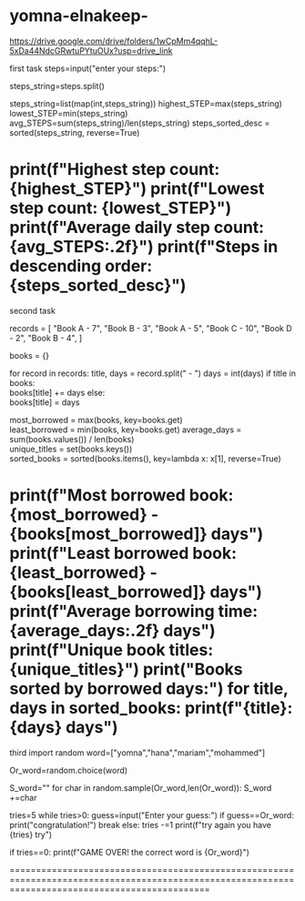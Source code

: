 # yomna-elnakeep-
https://drive.google.com/drive/folders/1wCpMm4qqhL-5xDa44NdcGRwtuPYtuOUx?usp=drive_link

first task
steps=input("enter your steps:")

steps_string=steps.split()

steps_string=list(map(int,steps_string))
highest_STEP=max(steps_string)
lowest_STEP=min(steps_string)
avg_STEPS=sum(steps_string)/len(steps_string)
steps_sorted_desc = sorted(steps_string, reverse=True)

print(f"Highest step count: {highest_STEP}")
print(f"Lowest step count: {lowest_STEP}")
print(f"Average daily step count: {avg_STEPS:.2f}")
print(f"Steps in descending order: {steps_sorted_desc}")
=========================================================================================================================================================================================
second task

records = [
    "Book A - 7",
    "Book B - 3",
    "Book A - 5",
    "Book C - 10",
    "Book D - 2",
    "Book B - 4",
]


books = {}


for record in records:
    title, days = record.split(" - ")
    days = int(days) 
    if title in books:  
        books[title] += days 
    else:  
        books[title] = days 


most_borrowed = max(books, key=books.get)  
least_borrowed = min(books, key=books.get) 
average_days = sum(books.values()) / len(books)  
unique_titles = set(books.keys())  
sorted_books = sorted(books.items(), key=lambda x: x[1], reverse=True)  


print(f"Most borrowed book: {most_borrowed} - {books[most_borrowed]} days")
print(f"Least borrowed book: {least_borrowed} - {books[least_borrowed]} days")
print(f"Average borrowing time: {average_days:.2f} days")
print(f"Unique book titles: {unique_titles}")
print("Books sorted by borrowed days:")
for title, days in sorted_books:
    print(f"{title}: {days} days")
====================================================================================================================
third 
import random
word=["yomna","hana","mariam","mohammed"]

Or_word=random.choice(word)

S_word=""
for char in random.sample(Or_word,len(Or_word)):
    S_word +=char
    
tries=5
while tries>0:
    guess=input("Enter your guess:")
    if guess==Or_word:
        print("congratulation!")
        break
    else:
        tries -=1
        print(f"try again you have {tries} try")
        
if tries==0:
    print(f"GAME OVER! the correct word is {Or_word}")

==================================================================================================================================================
